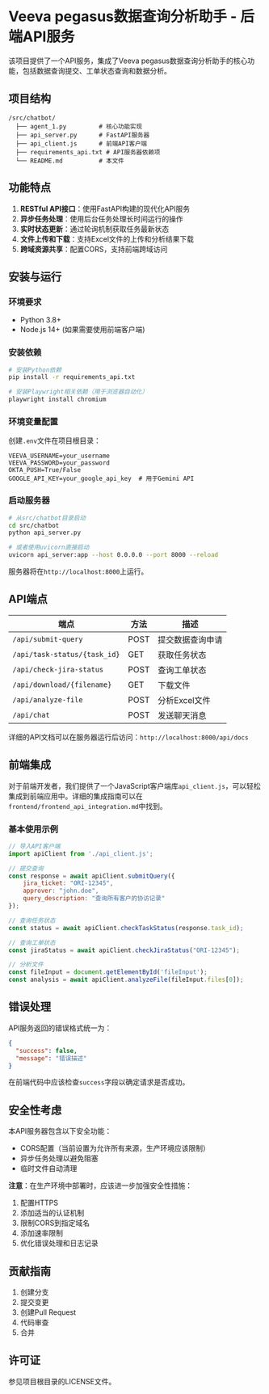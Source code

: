 # Veeva pegasus数据查询分析助手 - 后端API服务

该项目提供了一个API服务，集成了Veeva pegasus数据查询分析助手的核心功能，包括数据查询提交、工单状态查询和数据分析。

## 项目结构

```
/src/chatbot/
  ├── agent_1.py         # 核心功能实现
  ├── api_server.py      # FastAPI服务器
  ├── api_client.js      # 前端API客户端
  ├── requirements_api.txt # API服务器依赖项
  └── README.md          # 本文件
```

## 功能特点

1. **RESTful API接口**：使用FastAPI构建的现代化API服务
2. **异步任务处理**：使用后台任务处理长时间运行的操作
3. **实时状态更新**：通过轮询机制获取任务最新状态
4. **文件上传和下载**：支持Excel文件的上传和分析结果下载
5. **跨域资源共享**：配置CORS，支持前端跨域访问

## 安装与运行

### 环境要求

- Python 3.8+
- Node.js 14+ (如果需要使用前端客户端)

### 安装依赖

```bash
# 安装Python依赖
pip install -r requirements_api.txt

# 安装Playwright相关依赖（用于浏览器自动化）
playwright install chromium
```

### 环境变量配置

创建`.env`文件在项目根目录：

```
VEEVA_USERNAME=your_username
VEEVA_PASSWORD=your_password
OKTA_PUSH=True/False
GOOGLE_API_KEY=your_google_api_key  # 用于Gemini API
```

### 启动服务器

```bash
# 从src/chatbot目录启动
cd src/chatbot
python api_server.py

# 或者使用uvicorn直接启动
uvicorn api_server:app --host 0.0.0.0 --port 8000 --reload
```

服务器将在`http://localhost:8000`上运行。

## API端点

| 端点 | 方法 | 描述 |
|------|------|------|
| `/api/submit-query` | POST | 提交数据查询申请 |
| `/api/task-status/{task_id}` | GET | 获取任务状态 |
| `/api/check-jira-status` | POST | 查询工单状态 |
| `/api/download/{filename}` | GET | 下载文件 |
| `/api/analyze-file` | POST | 分析Excel文件 |
| `/api/chat` | POST | 发送聊天消息 |

详细的API文档可以在服务器运行后访问：`http://localhost:8000/api/docs`

## 前端集成

对于前端开发者，我们提供了一个JavaScript客户端库`api_client.js`，可以轻松集成到前端应用中。详细的集成指南可以在`frontend/frontend_api_integration.md`中找到。

### 基本使用示例

```javascript
// 导入API客户端
import apiClient from './api_client.js';

// 提交查询
const response = await apiClient.submitQuery({
    jira_ticket: "ORI-12345",
    approver: "john.doe",
    query_description: "查询所有客户的协访记录"
});

// 查询任务状态
const status = await apiClient.checkTaskStatus(response.task_id);

// 查询工单状态
const jiraStatus = await apiClient.checkJiraStatus("ORI-12345");

// 分析文件
const fileInput = document.getElementById('fileInput');
const analysis = await apiClient.analyzeFile(fileInput.files[0]);
```

## 错误处理

API服务返回的错误格式统一为：

```json
{
  "success": false,
  "message": "错误描述"
}
```

在前端代码中应该检查`success`字段以确定请求是否成功。

## 安全性考虑

本API服务器包含以下安全功能：

- CORS配置（当前设置为允许所有来源，生产环境应该限制）
- 异步任务处理以避免阻塞
- 临时文件自动清理

**注意**：在生产环境中部署时，应该进一步加强安全性措施：

1. 配置HTTPS
2. 添加适当的认证机制
3. 限制CORS到指定域名
4. 添加速率限制
5. 优化错误处理和日志记录

## 贡献指南

1. 创建分支
2. 提交变更
3. 创建Pull Request
4. 代码审查
5. 合并

## 许可证

参见项目根目录的LICENSE文件。 